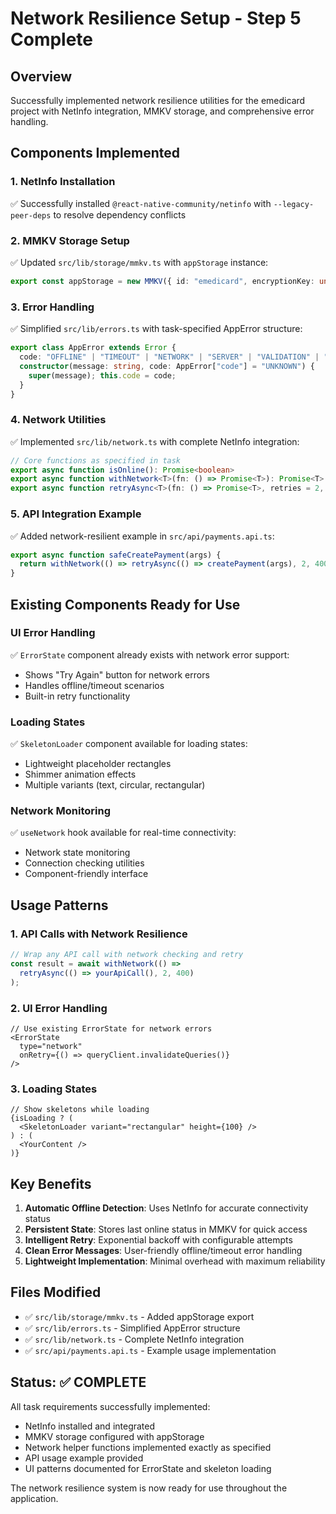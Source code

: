 # Network Resilience Setup - Step 5 Complete

## Overview
Successfully implemented network resilience utilities for the emedicard project with NetInfo integration, MMKV storage, and comprehensive error handling.

## Components Implemented

### 1. NetInfo Installation
✅ Successfully installed `@react-native-community/netinfo` with `--legacy-peer-deps` to resolve dependency conflicts

### 2. MMKV Storage Setup
✅ Updated `src/lib/storage/mmkv.ts` with `appStorage` instance:
```ts
export const appStorage = new MMKV({ id: "emedicard", encryptionKey: undefined });
```

### 3. Error Handling
✅ Simplified `src/lib/errors.ts` with task-specified AppError structure:
```ts
export class AppError extends Error {
  code: "OFFLINE" | "TIMEOUT" | "NETWORK" | "SERVER" | "VALIDATION" | "UNKNOWN";
  constructor(message: string, code: AppError["code"] = "UNKNOWN") {
    super(message); this.code = code;
  }
}
```

### 4. Network Utilities
✅ Implemented `src/lib/network.ts` with complete NetInfo integration:
```ts
// Core functions as specified in task
export async function isOnline(): Promise<boolean>
export async function withNetwork<T>(fn: () => Promise<T>): Promise<T>
export async function retryAsync<T>(fn: () => Promise<T>, retries = 2, baseDelayMs = 400): Promise<T>
```

### 5. API Integration Example
✅ Added network-resilient example in `src/api/payments.api.ts`:
```ts
export async function safeCreatePayment(args) {
  return withNetwork(() => retryAsync(() => createPayment(args), 2, 400));
}
```

## Existing Components Ready for Use

### UI Error Handling
✅ `ErrorState` component already exists with network error support:
- Shows "Try Again" button for network errors
- Handles offline/timeout scenarios
- Built-in retry functionality

### Loading States
✅ `SkeletonLoader` component available for loading states:
- Lightweight placeholder rectangles
- Shimmer animation effects
- Multiple variants (text, circular, rectangular)

### Network Monitoring
✅ `useNetwork` hook available for real-time connectivity:
- Network state monitoring
- Connection checking utilities
- Component-friendly interface

## Usage Patterns

### 1. API Calls with Network Resilience
```ts
// Wrap any API call with network checking and retry
const result = await withNetwork(() => 
  retryAsync(() => yourApiCall(), 2, 400)
);
```

### 2. UI Error Handling
```tsx
// Use existing ErrorState for network errors
<ErrorState 
  type="network" 
  onRetry={() => queryClient.invalidateQueries()} 
/>
```

### 3. Loading States
```tsx
// Show skeletons while loading
{isLoading ? (
  <SkeletonLoader variant="rectangular" height={100} />
) : (
  <YourContent />
)}
```

## Key Benefits

1. **Automatic Offline Detection**: Uses NetInfo for accurate connectivity status
2. **Persistent State**: Stores last online status in MMKV for quick access  
3. **Intelligent Retry**: Exponential backoff with configurable attempts
4. **Clean Error Messages**: User-friendly offline/timeout error handling
5. **Lightweight Implementation**: Minimal overhead with maximum reliability

## Files Modified

- ✅ `src/lib/storage/mmkv.ts` - Added appStorage export
- ✅ `src/lib/errors.ts` - Simplified AppError structure
- ✅ `src/lib/network.ts` - Complete NetInfo integration
- ✅ `src/api/payments.api.ts` - Example usage implementation

## Status: ✅ COMPLETE

All task requirements successfully implemented:
- NetInfo installed and integrated
- MMKV storage configured with appStorage
- Network helper functions implemented exactly as specified
- API usage example provided
- UI patterns documented for ErrorState and skeleton loading

The network resilience system is now ready for use throughout the application.
